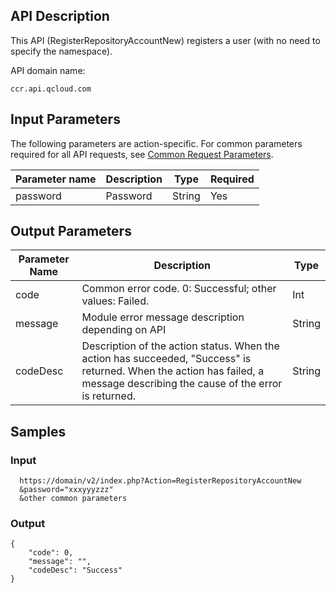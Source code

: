 ## API Description

This API (RegisterRepositoryAccountNew) registers a user (with no need to specify the namespace). 

API domain name:
```
ccr.api.qcloud.com
```

## Input Parameters

The following parameters are action-specific. For common parameters required for all API requests, see [Common Request Parameters](https://intl.cloud.tencent.com/document/api/457/9463).

| Parameter name | Description | Type | Required |
| -------- | ---- | ------ | ---- |
| password | Password | String | Yes |

## Output Parameters

| Parameter Name | Description | Type |
| -------- | ------------------------------------------------------------ | ------ |
| code | Common error code. 0: Successful; other values: Failed. | Int |
| message | Module error message description depending on API | String |
| codeDesc | Description of the action status. When the action has succeeded, "Success" is returned. When the action has failed, a message describing the cause of the error is returned. | String |



## Samples

### Input

```
  https://domain/v2/index.php?Action=RegisterRepositoryAccountNew
  &password="xxxyyyzzz"
  &other common parameters
```

### Output

```
{
    "code": 0,
    "message": "",
    "codeDesc": "Success"
}
```
